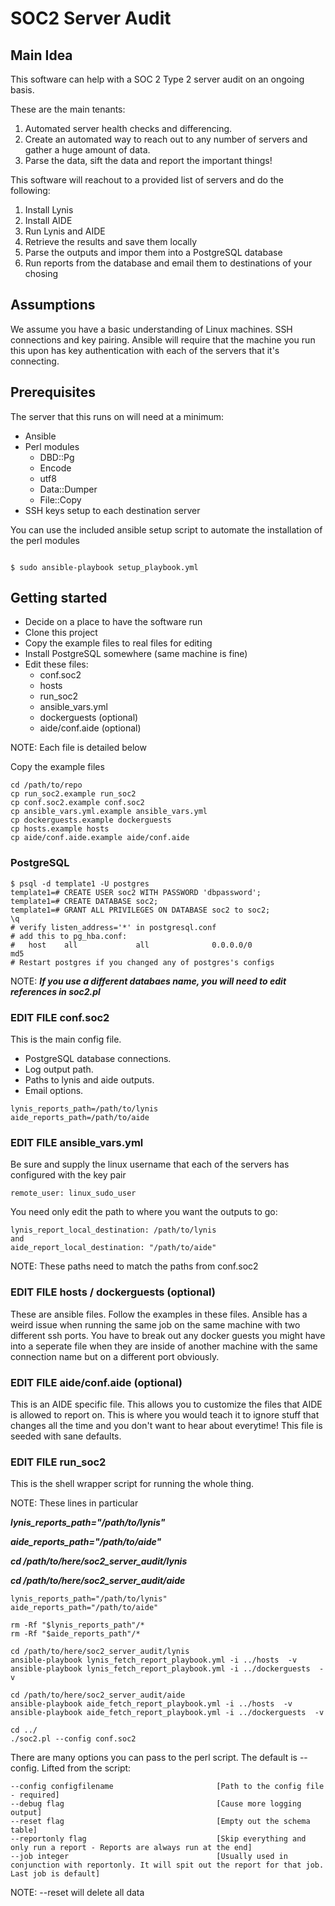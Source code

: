# SOC2 Server Audit

## Main Idea

This software can help with a SOC 2 Type 2 server audit on an ongoing basis.

These are the main tenants:

1. Automated server health checks and differencing. 
2. Create an automated way to reach out to any number of servers and gather a huge amount of data. 
3. Parse the data, sift the data and report the important things!

This software will reachout to a provided list of servers and do the following:

1. Install Lynis
2. Install AIDE
3. Run Lynis and AIDE
4. Retrieve the results and save them locally
5. Parse the outputs and impor them into a PostgreSQL database
6. Run reports from the database and email them to destinations of your chosing


## Assumptions

We assume you have a basic understanding of Linux machines. SSH connections and key pairing. Ansible will require that the machine you run this upon has key authentication with each of the servers that it's connecting.

## Prerequisites

The server that this runs on will need at a minimum:
- Ansible
- Perl modules
  - DBD::Pg
  - Encode
  - utf8
  - Data::Dumper
  - File::Copy
- SSH keys setup to each destination server

You can use the included ansible setup script to automate the installation of the perl modules

```

$ sudo ansible-playbook setup_playbook.yml

```
## Getting started

- Decide on a place to have the software run
- Clone this project
- Copy the example files to real files for editing
- Install PostgreSQL somewhere (same machine is fine)
- Edit these files:
  - conf.soc2
  - hosts
  - run_soc2
  - ansible_vars.yml
  - dockerguests (optional)
  - aide/conf.aide (optional)

NOTE: Each file is detailed below

Copy the example files

```
cd /path/to/repo
cp run_soc2.example run_soc2
cp conf.soc2.example conf.soc2
cp ansible_vars.yml.example ansible_vars.yml
cp dockerguests.example dockerguests
cp hosts.example hosts
cp aide/conf.aide.example aide/conf.aide

```
  
### PostgreSQL

```
$ psql -d template1 -U postgres 
template1=# CREATE USER soc2 WITH PASSWORD 'dbpassword'; 
template1=# CREATE DATABASE soc2;
template1=# GRANT ALL PRIVILEGES ON DATABASE soc2 to soc2;
\q
# verify listen_address='*' in postgresql.conf
# add this to pg_hba.conf:
#   host    all             all              0.0.0.0/0                       md5
# Restart postgres if you changed any of postgres's configs

```
NOTE: ***If you use a different databaes name, you will need to edit references in soc2.pl***


### EDIT FILE conf.soc2

This is the main config file.

 - PostgreSQL database connections.
 - Log output path.
 - Paths to lynis and aide outputs.
 - Email options.

```
lynis_reports_path=/path/to/lynis
aide_reports_path=/path/to/aide
```

### EDIT FILE ansible_vars.yml

Be sure and supply the linux username that each of the servers has configured with the key pair

```
remote_user: linux_sudo_user
```

You need only edit the path to where you want the outputs to go:

```
lynis_report_local_destination: /path/to/lynis
and
aide_report_local_destination: "/path/to/aide"
```

NOTE: These paths need to match the paths from conf.soc2


### EDIT FILE hosts / dockerguests (optional)

These are ansible files. Follow the examples in these files. Ansible has a weird issue when running the same job on the same machine with two different ssh ports. You have to break out any docker guests you might have into a seperate file when they are inside of another machine with the same connection name but on a different port obviously.


### EDIT FILE aide/conf.aide (optional)

This is an AIDE specific file. This allows you to customize the files that AIDE is allowed to report on. This is where you would teach it to ignore stuff that changes all the time and you don't want to hear about everytime! This file is seeded with sane defaults.

### EDIT FILE run_soc2

This is the shell wrapper script for running the whole thing.

NOTE: These lines in particular


 ***lynis_reports_path="/path/to/lynis"***
 
 ***aide_reports_path="/path/to/aide"***

 ***cd /path/to/here/soc2_server_audit/lynis***
 
 ***cd /path/to/here/soc2_server_audit/aide***


```
lynis_reports_path="/path/to/lynis"
aide_reports_path="/path/to/aide"

rm -Rf "$lynis_reports_path"/*
rm -Rf "$aide_reports_path"/*

cd /path/to/here/soc2_server_audit/lynis
ansible-playbook lynis_fetch_report_playbook.yml -i ../hosts  -v
ansible-playbook lynis_fetch_report_playbook.yml -i ../dockerguests  -v

cd /path/to/here/soc2_server_audit/aide
ansible-playbook aide_fetch_report_playbook.yml -i ../hosts  -v
ansible-playbook aide_fetch_report_playbook.yml -i ../dockerguests  -v

cd ../
./soc2.pl --config conf.soc2

```

There are many options you can pass to the perl script. The default is --config.
Lifted from the script:

```
--config configfilename                       [Path to the config file - required]             
--debug flag                                  [Cause more logging output]
--reset flag                                  [Empty out the schema table]
--reportonly flag                             [Skip everything and only run a report - Reports are always run at the end]
--job integer                                 [Usually used in conjunction with reportonly. It will spit out the report for that job. Last job is default]
```

NOTE: --reset will delete all data

